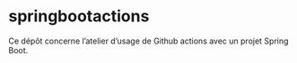 # springbootactions
Ce dépôt concerne l’atelier d’usage de Github actions avec un projet Spring Boot.
